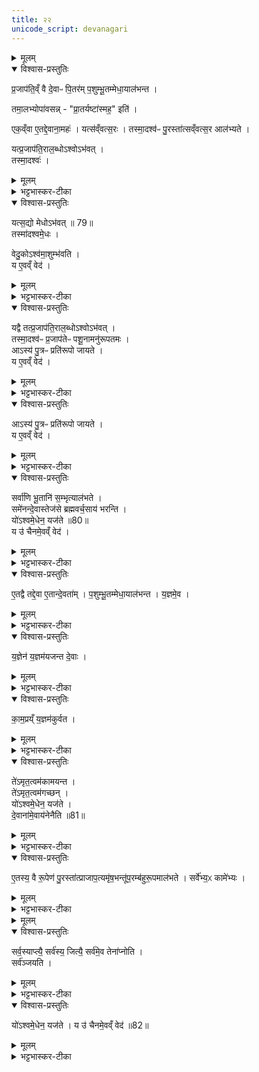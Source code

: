 ```yaml
---
title: २२
unicode_script: devanagari
---
```




<details><summary>मूलम्</summary>

प्र॒जाप॑ति॒व्ँ वै दे॒वाᳶ पि॒तर॑म् ।
प॒शुम्भू॒तम्मेधा॒याल॑भन्त ।

तमा॒लभ्योपा॑वसन् ।प्रा॒तर्यष्टा॑स्मह॒ इति॑ ।
</details>

<details open><summary>विश्वास-प्रस्तुतिः</summary>

प्र॒जाप॑ति॒व्ँ वै दे॒वाᳶ पि॒तर॑म् प॒शुम्भू॒तम्मेधा॒याल॑भन्त ।  

तमा॒लभ्योपा॑वसन्न् - "प्रा॒तर्यष्टा॑स्मह॒" इति॑ ।

एक॒व्ँवा ए॒तद्दे॒वाना॒महः॑ ।
यत्स॑व्ँवत्स॒रः ।
तस्मा॒दश्व॑ᳶ पु॒रस्ता॑त्सव्ँवत्स॒र आल॑भ्यते ।

यत्प्र॒जाप॑ति॒राल॒ब्धोऽश्वोऽभ॑वत् ।  
तस्मा॒दश्वः॑ ।
</details>

<details><summary>मूलम्</summary>

प्र॒जाप॑ति॒व्ँ वै दे॒वाᳶ पि॒तर॑म् प॒शुम्भू॒तम्मेधा॒याल॑भन्त ।  

तमा॒लभ्योपा॑वसन्न् - "प्रा॒तर्यष्टा॑स्मह॒" इति॑ ।

एक॒व्ँवा ए॒तद्दे॒वाना॒महः॑ ।
यत्स॑व्ँवत्स॒रः ।
तस्मा॒दश्व॑ᳶ पु॒रस्ता॑त्सव्ँवत्स॒र आल॑भ्यते ।

यत्प्र॒जाप॑ति॒राल॒ब्धोऽश्वोऽभ॑वत् ।  
तस्मा॒दश्वः॑ ।
</details>

<details><summary>भट्टभास्कर-टीका</summary>

1प्रजापतिं वा इत्यादि ॥ पशुं भूतं पशुरूपेणावस्थितं निजपितरं प्रजापतिं देवाः मेधाय यज्ञाय आलभ्योपावसन् प्रातः श्वो यष्टास्मह इति । तस्मात्संवत्सरसमाप्तेः पुरस्तात् अश्व आलभ्यते देवानामेकमहस्संवत्सर इत्युक्तत्वात्तस्मिंश्चाहन्यालब्धत्वात् । अश्वभूतः प्रजापतिर्यस्मादालब्धः, तस्मादद्याप्यश्व आलभ्यते । यस्माच्च तदानीं सद्यः समाने एकस्मिन्नेवाहनि अश्वः मेधोऽभवत्, अश्वसंबन्धेन उक्थ्यस्समपादि , तस्मादश्वमेधोऽभवत् ।
</details>

<details open><summary>विश्वास-प्रस्तुतिः</summary>

यत्स॒द्यो मेधोऽभ॑वत् ॥ 79॥   
तस्मा॑दश्वमे॒धः ।

वेदु॒कोऽश्व॑मा॒शुम्भ॑वति ।  
य ए॒वव्ँ वेद॑ ।
</details>

<details><summary>मूलम्</summary>

यत्स॒द्यो मेधोऽभ॑वत् ॥ 79॥   
तस्मा॑दश्वमे॒धः ।

वेदु॒कोऽश्व॑मा॒शुम्भ॑वति ।  
य ए॒वव्ँ वेद॑ ।
</details>

<details><summary>भट्टभास्कर-टीका</summary>

एवं सद्य एवाश्वमेधसंपत्तेर्वेदिता आशुं शीघ्रगामिनमश्वं वेदुको लब्धा भवति महाधनो भवति । विन्दतेश्छान्दस उकञ् ॥
</details>

<details open><summary>विश्वास-प्रस्तुतिः</summary>

यद्वै तत्प्र॒जाप॑ति॒राल॒ब्धोऽश्वोऽभ॑वत् ।  
तस्मा॒दश्व॑ᳶ प्र॒जाप॑तेᳶ पशू॒नामनु॑रूपतमः ।  
आऽस्य॑ पु॒त्रᳶ प्रति॑रूपो जायते ।  
य ए॒वव्ँ वेद॑ ।
</details>

<details><summary>मूलम्</summary>

यद्वै तत्प्र॒जाप॑ति॒राल॒ब्धोऽश्वोऽभ॑वत् ।  
तस्मा॒दश्व॑ᳶ प्र॒जाप॑तेᳶ पशू॒नामनु॑रूपतमः ।  
आऽस्य॑ पु॒त्रᳶ प्रति॑रूपो जायते ।  
य ए॒वव्ँ वेद॑ ।
</details>

<details><summary>भट्टभास्कर-टीका</summary>

2यद्वा इति ॥ यस्मादश्वात्मा प्रजापतिः आलब्धः तस्मात्पशूनां मध्ये अश्वः प्रजापतेरनुरूपतमः अनुकूलतमः, तस्मात् प्रजापतयेऽश्व आलभ्यते ।
</details>

<details open><summary>विश्वास-प्रस्तुतिः</summary>

आऽस्य॑ पु॒त्रᳶ प्रति॑रूपो जायते ।  
य ए॒वव्ँ वेद॑ ।
</details>

<details><summary>मूलम्</summary>

आऽस्य॑ पु॒त्रᳶ प्रति॑रूपो जायते ।  
य ए॒वव्ँ वेद॑ ।
</details>

<details><summary>भट्टभास्कर-टीका</summary>

एवं वेदितुः प्रतिरूप आत्मतुल्यः पुत्र आजायते ॥
</details>

<details open><summary>विश्वास-प्रस्तुतिः</summary>

सर्वा॑णि भू॒तानि॑ स॒म्भृत्याल॑भते ।  
समे॑नन्दे॒वास्तेज॑से ब्रह्मवर्च॒साय॑ भरन्ति ।  
यो॑ऽश्वमे॒धेन॒ यज॑ते ॥80॥   
य उ॑ चैनमे॒वव्ँ वेद॑ ।
</details>

<details><summary>मूलम्</summary>

सर्वा॑णि भू॒तानि॑ स॒म्भृत्याल॑भते ।  
समे॑नन्दे॒वास्तेज॑से ब्रह्मवर्च॒साय॑ भरन्ति ।  
यो॑ऽश्वमे॒धेन॒ यज॑ते ॥80॥   
य उ॑ चैनमे॒वव्ँ वेद॑ ।
</details>

<details><summary>भट्टभास्कर-टीका</summary>

3सर्वाणीति ॥ अश्वस्य प्रजापत्यात्मकत्वात् प्रजापतेश्च सर्वभूतात्मकत्वात् सर्वाणि भूतानि संभृत्य एकीकृत्य आलभते अश्वमेधयाजी । तस्मादेनं देवास्तेजसे ब्रह्मवर्चसाय च संभरन्ति तदुभयं सम्यक्कल्पयन्ति योऽश्वमेधेन यजते, यश्चैनमेवंमहिमानं वेद ॥
</details>

<details open><summary>विश्वास-प्रस्तुतिः</summary>

ए॒तद्वै तद्दे॒वा ए॒तान्दे॒वता॑म् ।
प॒शुम्भू॒तम्मेधा॒याल॑भन्त ।
य॒ज्ञमे॒व ।
</details>

<details><summary>मूलम्</summary>

ए॒तद्वै तद्दे॒वा ए॒तान्दे॒वता॑म् ।
प॒शुम्भू॒तम्मेधा॒याल॑भन्त ।
य॒ज्ञमे॒व ।
</details>

<details><summary>भट्टभास्कर-टीका</summary>

4एतद्वा इत्यादि । । यदुक्तं देवाः एतां देवतां प्रजापतिं पशुं भूतं मेघाय आलभन्तेति पूर्वमस्माभिः एतत् वक्ष्यमाणं तदिति मन्तव्यम् । यज्ञमेवेति । यज्ञमेव यज्ञायालभन्तेति तदभिप्राय इत्यर्थः ।
</details>

<details open><summary>विश्वास-प्रस्तुतिः</summary>

य॒ज्ञेन॑ य॒ज्ञम॑यजन्त दे॒वाः ।  
</details>

<details><summary>मूलम्</summary>

य॒ज्ञेन॑ य॒ज्ञम॑यजन्त दे॒वाः ।  
</details>

<details><summary>भट्टभास्कर-टीका</summary>

अस्तु किमनेन साधितेनेत्याह - यज्ञेनेत्यादि । 'यज्ञेन यज्ञमयजन्त देवा:' इत्युक्तं भवतीत्यर्थः । ऋच एव प्रतीकग्रहणमिति केचित् । यज्ञात्मानं प्रजापतिं यज्ञात्मना प्रजापतिना अयजन्त इति ।
</details>

<details open><summary>विश्वास-प्रस्तुतिः</summary>

का॒म॒प्रय्ँ य॒ज्ञम॑कुर्वत ।
</details>

<details><summary>मूलम्</summary>

का॒म॒प्रय्ँ य॒ज्ञम॑कुर्वत ।
</details>

<details><summary>भट्टभास्कर-टीका</summary>

ते हि देवाः कामप्रं सर्वेषां कामानां प्रापयितारं पूरयितारं यज्ञमकुर्वत । तस्मात् यज्ञेन यज्ञमयजन्तेति । 'प्रा पूरणे' । 'आतोऽनुपसर्गे कः' ।
</details>

<details open><summary>विश्वास-प्रस्तुतिः</summary>

ते॑ऽमृत॒त्वम॑कामयन्त ।   
ते॑ऽमृत॒त्वम॑गच्छन् ।  
यो॑ऽश्वमे॒धेन॒ यज॑ते ।  
दे॒वाना॑मे॒वाय॑नेनैति ॥81॥  
</details>

<details><summary>मूलम्</summary>

ते॑ऽमृत॒त्वम॑कामयन्त ।   
ते॑ऽमृत॒त्वम॑गच्छन् ।  
यो॑ऽश्वमे॒धेन॒ यज॑ते ।  
दे॒वाना॑मे॒वाय॑नेनैति ॥81॥  
</details>

<details><summary>भट्टभास्कर-टीका</summary>

कः पुनर्देवानां काम इत्याह - तेऽमृततत्वमित्वादि । तस्मात् अश्वमेधयाजी देवानामयनेन मार्गेण एति गच्छति यत्र न मृत्युः ।
 ### मन्त्रः
 प्रा॒जा॒प॒त्येनै॒व य॒ज्ञेन॑ यजते काम॒प्रेण॑ ।
 अपु॑नर्मारमे॒व ग॑च्छति ।

 ### टीका
 तस्मात् प्राजापत्येन कामप्रेणानेन यज्ञेन यष्टा अपुनर्मारं पुनर्मरणनिवृतिं गच्छति जरामरणरहितो भवति ॥
</details>

<details open><summary>विश्वास-प्रस्तुतिः</summary>

ए॒तस्य॒ वै रू॒पेण॑ पु॒रस्ता॑त्प्राजाप॒त्यमृ॑ष॒भन्तू॑प॒रम्ब॑हुरू॒पमाल॑भते ।
सर्वे॑भ्य॒ᳵ कामे॑भ्यः ।
</details>

<details><summary>मूलम्</summary>

ए॒तस्य॒ वै रू॒पेण॑ पु॒रस्ता॑त्प्राजाप॒त्यमृ॑ष॒भन्तू॑प॒रम्ब॑हुरू॒पमाल॑भते ।
सर्वे॑भ्य॒ᳵ कामे॑भ्यः ।
</details>

<details><summary>भट्टभास्कर-टीका</summary>

5एतस्येति । । एतस्य प्रजापतेः रूपेणोपलक्षितं प्राजापत्यमृषभं सेक्तारं तूपरं शृङ्गरहितं बहुरूपं नानावर्णं पुरस्तात् अश्वमेधारम्भ एव साङ्गहणीसंज्ञान्योरनन्तरमेव वैशाख्यां पौर्णमास्यामालभते सर्वेभ्यः कामेभ्यः ।
</details>


<details><summary>मूलम्</summary>

सर्व॒स्याप्त्यै॑ ।
सर्व॑स्य॒ जित्यै॑ ।
सर्व॑मे॒व तेना॑प्नोति ।
</details>

<details open><summary>विश्वास-प्रस्तुतिः</summary>

सर्व॒स्याप्त्यै॒  सर्व॑स्य॒ जित्यै॒  सर्व॑मे॒व तेना॑प्नोति ।  
सर्व॑ञ्जयति ।
</details>

<details><summary>मूलम्</summary>

सर्व॒स्याप्त्यै॒  सर्व॑स्य॒ जित्यै॒  सर्व॑मे॒व तेना॑प्नोति ।  
सर्व॑ञ्जयति ।
</details>

<details><summary>भट्टभास्कर-टीका</summary>

स च सर्वस्याप्त्यै भवति सर्वस्य च जित्यै । तस्मत् तेन तादृशेन पशुनोपलक्षितेन अश्वमेधेन सर्वमाप्नोतीष्टं, जयति च सर्वं जेतव्यम् ।
</details>

<details open><summary>विश्वास-प्रस्तुतिः</summary>

यो॑ऽश्वमे॒धेन॒ यज॑ते ।
य उ॑ चैनमे॒वव्ँ वेद॑ ॥82॥  
</details>

<details><summary>मूलम्</summary>

यो॑ऽश्वमे॒धेन॒ यज॑ते ।
य उ॑ चैनमे॒वव्ँ वेद॑ ॥82॥  
</details>

<details><summary>भट्टभास्कर-टीका</summary>

योऽनेन यजते, यश्चैनमेवं ईदृक्प्रभावपशुं क्रतुं वेद, स च सर्वमाप्नोति जयति च ॥  


इति तृतीये नवमे द्वाविंशोऽनुवाकः ॥  

</details>

